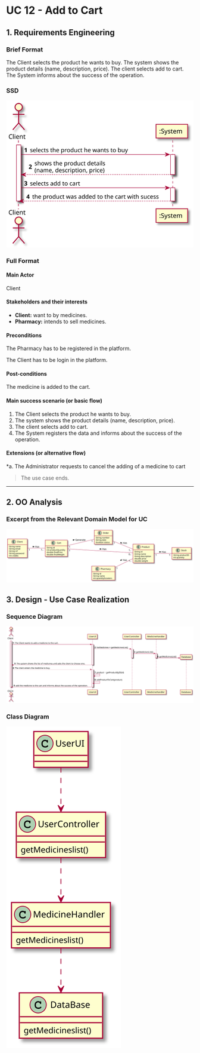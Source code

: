 
# UC 12 - Add to Cart

## 1. Requirements Engineering

### Brief Format

The Client selects the product he wants to buy. The system shows the product details (name, description, price). The client selects add to cart. The System informs about the success of the operation.

### SSD
![UC12_SSD](UC12_SSD.svg)


### Full Format

#### Main Actor

Client

#### Stakeholders and their interests

* **Client:** want to by medicines.
* **Pharmacy:** intends to sell medicines.

#### Preconditions

The Pharmacy has to be registered in the platform.

The Client has to be login in the platform.

#### Post-conditions

The medicine is added to the cart.

#### Main success scenario (or basic flow)

1. The Client selects the product he wants to buy. 
2. The system shows the product details (name, description, price).
3. The client selects add to cart. 
6. The System registers the data and informs about the success of the operation.


#### Extensions (or alternative flow)

*a. The Administrator requests to cancel the adding of a medicine to cart

> The use case ends.

-----------------

## 2. OO Analysis

### Excerpt from the Relevant Domain Model for UC

![UC12_MD](UC12_MD.svg)

## 3. Design - Use Case Realization


###	Sequence Diagram

![UC12_SD.svg](UC12_SD.svg)

###	Class Diagram

![UC12_CD.svg](UC12_CD.svg)
